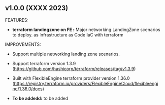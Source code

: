 ## v1.0.0 (XXXX 2023)

FEATURES:

* **terraform landingzone on FE :** Major networking LandingZone scenarios to deploy. as Infrastructure as Code IaC with terraform

IMPROVEMENTS:

* Support multiple networking landing zone scenarios.

* Support terraform version 1.3.9 (https://github.com/hashicorp/terraform/releases/tag/v1.3.9) 

* Built with FlexibleEngine terraform provider version 1.36.0
 (https://registry.terraform.io/providers/FlexibleEngineCloud/flexibleengine/1.36.0/docs)

* **To be addedd:** to be added
